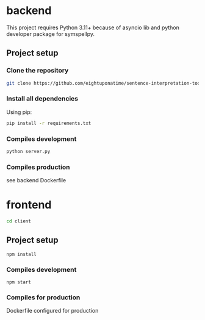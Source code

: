 # backend
This project requires Python 3.11+  because of asyncio lib and python developer package for symspellpy.

## Project setup
### Clone the repository
```sh
git clone https://github.com/eightuponatime/sentence-interpretation-tool.git
```
### Install all dependencies
Using pip:
```sh
pip install -r requirements.txt
```

### Compiles development
```sh
python server.py
```
### Compiles production
see backend Dockerfile

# frontend
```sh
cd client
```

## Project setup
```
npm install
```

### Compiles development
```
npm start
```

### Compiles for production
Dockerfile configured for production
